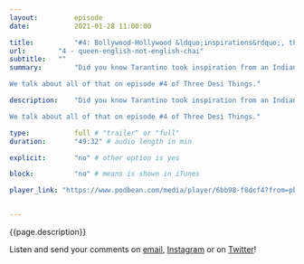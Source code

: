 ```yaml
---
layout:         episode
date: 			2021-01-28 11:00:00

title: 			"#4: Bollywood-Hollywood &ldquo;inspirations&rdquo;, the world&rsquo;s first female head of state, and samosas"
url:        "4 - queen-english-not-english-chai"
subtitle: 	""
summary: 		"Did you know Tarantino took inspiration from an Indian film for Kill Bill Vol. 1? Or that the world's first female head of state was from South Asia? Or the samosa, the quintessential Indian snack, is not actually Indian?

We talk about all of that on episode #4 of Three Desi Things."

description: 	"Did you know Tarantino took inspiration from an Indian film for Kill Bill Vol. 1? Or that the world's first female head of state was from South Asia? Or the samosa, the quintessential Indian snack, is not actually Indian?

We talk about all of that on episode #4 of Three Desi Things."

type:			full # "trailer" or "full"
duration: 		"49:32" # audio length in min

explicit: 		"no" # other option is yes

block: 			"no" # means is shown in iTunes

player_link: "https://www.podbean.com/media/player/6bb98-f8dcf4?from=pb6admin&download=1&version=1&auto=0&share=1&download=1&rtl=0&fonts=Helvetica&skin=2&pfauth=&btn-skin=101"


---
```


{{page.description}}



Listen and send your comments on [email](mailto:threedesithings@gmail.com), [Instagram](https://instagram.com/threedesithings) or on [Twitter](https://twitter.com/threedesithings)!